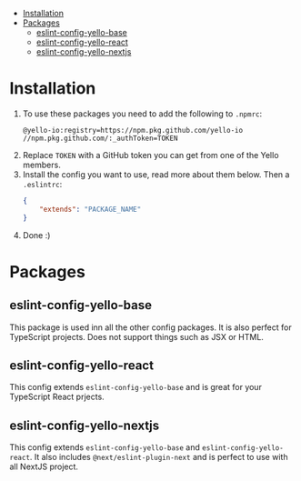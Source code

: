 
- [Installation](#installation)
- [Packages](#packages)
	- [eslint-config-yello-base](#eslint-config-yello-base)
	- [eslint-config-yello-react](#eslint-config-yello-react)
	- [eslint-config-yello-nextjs](#eslint-config-yello-nextjs)

# Installation
1. To use these packages you need to add the following to `.npmrc`:
	```
	@yello-io:registry=https://npm.pkg.github.com/yello-io
	//npm.pkg.github.com/:_authToken=TOKEN
	```
2. Replace `TOKEN` with a GitHub token you can get from one of the Yello members.
3. Install the config you want to use, read more about them below. Then  a `.eslintrc`:
	```JSON
	{
		"extends": "PACKAGE_NAME"
	}
	```
4. Done :)

# Packages

## eslint-config-yello-base
This package is used inn all the other config packages. It is also perfect for TypeScript projects. Does not support things such as JSX or HTML.

## eslint-config-yello-react
This config extends `eslint-config-yello-base` and is great for your TypeScript React prjects.

## eslint-config-yello-nextjs
This config extends `eslint-config-yello-base` and `eslint-config-yello-react`. It also includes `@next/eslint-plugin-next` and is perfect to use with all NextJS project.
